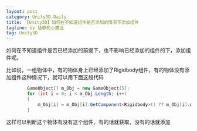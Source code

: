 ```yaml
---
layout: post
category: Unity3D-Daily
title: 【Unity3D】如何在不知道组件是否添加的情况下添加组件
tagline: by 恬静的小魔龙
tag: Unity3D
---
```


如何在不知道组件是否已经添加的前提下，也不影响已经添加的组件的下，添加组件呢。

比如说，一组物体中，有的物体身上已经添加了Rigidbody组件，有的物体没有添加组件这种情况下，就可以用下面这段代码



```csharp
		GameObject[] m_Obj = new GameObject[5];
        for (int i = 0; i < m_Obj.Length; i++)
        {
            m_Obj[i] = m_Obj[i].GetComponent<Rigidbody>() ?? m_Obj[i].AddComponent<Rigidbody>();
        }
```
这样可以判断这个物体有没有这个组件，有的话就获取，没有的话就添加

